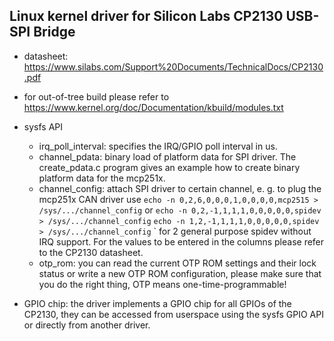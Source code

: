## Linux kernel driver for Silicon Labs CP2130 USB-SPI Bridge

* datasheet: https://www.silabs.com/Support%20Documents/TechnicalDocs/CP2130.pdf

* for out-of-tree build please refer to https://www.kernel.org/doc/Documentation/kbuild/modules.txt

* sysfs API
  * irq_poll_interval: specifies the IRQ/GPIO poll interval in us.
  * channel_pdata: binary load of platform data for SPI driver. The create_pdata.c
                 program gives an example how to create binary platform data
                 for the mcp251x.
  * channel_config: attach SPI driver to certain channel, e. g. to
                  plug the mcp251x CAN driver use
                  `echo -n 0,2,6,0,0,0,1,0,0,0,0,mcp2515 > /sys/.../channel_config`
                  or
                  `echo -n 0,2,-1,1,1,1,0,0,0,0,0,spidev > /sys/.../channel_config`
                  `echo -n 1,2,-1,1,1,1,0,0,0,0,0,spidev > /sys/.../channel_config`
  `               for 2 general purpose spidev without IRQ support.
                  For the values to be entered in the columns please
                  refer to the CP2130 datasheet.
  * otp_rom: you can read the current OTP ROM settings and their lock
           status or write a new OTP ROM configuration, please make
           sure that you do the right thing, OTP means one-time-programmable!

* GPIO chip: the driver implements a GPIO chip for all GPIOs of the CP2130,
             they can be accessed from userspace using the sysfs GPIO API
             or directly from another driver.
